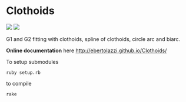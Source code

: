 Clothoids
=========

[![](https://travis-ci.org/ebertolazzi/Clothoids.svg?branch=master)](https://travis-ci.org/ebertolazzi/Splines) [![](https://www.mathworks.com/matlabcentral/images/matlab-file-exchange.svg)](https://it.mathworks.com/matlabcentral/fileexchange/64849-ebertolazzi-clothoids)

G1 and G2 fitting with clothoids, spline of clothoids, circle arc and
biarc.

**Online documentation** here http://ebertolazzi.github.io/Clothoids/

To setup submodules

```
ruby setup.rb
```

to compile

```
rake
```
